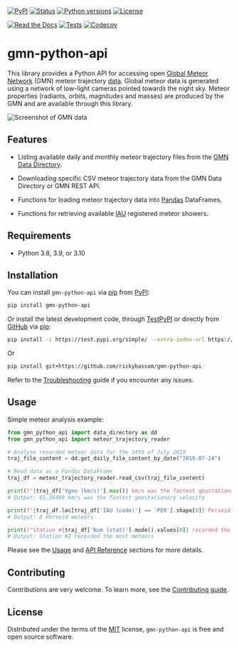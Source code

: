 [![PyPI](https://img.shields.io/pypi/v/gmn-python-api)](https://pypi.org/project/gmn-python-api/)
[![Status](https://img.shields.io/pypi/status/gmn-python-api)](https://pypi.org/project/gmn-python-api/)
[![Python versions](https://img.shields.io/pypi/pyversions/gmn-python-api)](https://pypi.org/project/gmn-python-api/)
[![License](https://img.shields.io/pypi/l/gmn-python-api)](https://pypi.org/project/gmn-python-api/)

[![Read the Docs](https://img.shields.io/readthedocs/gmn-python-api)](https://gmn-python-api.readthedocs.io/en/latest/)
[![Tests](https://github.com/rickybassom/gmn-python-api/workflows/Tests/badge.svg)](https://github.com/rickybassom/gmn-python-api/actions?query=workflow%3ATests+branch%3Amain)
[![Codecov](https://codecov.io/gh/rickybassom/gmn-python-api/branch/main/graph/badge.svg)](https://codecov.io/gh/rickybassom/gmn-python-api)

# gmn-python-api

This library provides a Python API for accessing open 
[Global Meteor Network](https://globalmeteornetwork.org/) (GMN) meteor trajectory 
[data](https://globalmeteornetwork.org/data/). Global meteor data is generated using a 
network of low-light cameras pointed towards the night sky. Meteor properties (radiants,
orbits, magnitudes and masses) are produced by the GMN and are available through this
library.

![Screenshot of GMN data](docs/screenshot.png)

## Features

- Listing available daily and monthly meteor trajectory files from the 
  [GMN Data Directory](https://globalmeteornetwork.org/data/traj_summary_data/).

- Downloading specific CSV meteor trajectory data from the GMN Data Directory or GMN 
  REST API.

- Functions for loading meteor trajectory data into [Pandas](https://pandas.pydata.org/)
  DataFrames.

- Functions for retrieving available 
  [IAU](https://www.ta3.sk/IAUC22DB/MDC2007/Roje/roje_lista.php) registered meteor
  showers.

## Requirements

- Python 3.8, 3.9, or 3.10

## Installation

You can install `gmn-python-api` via [pip](https://pip.pypa.io/) from 
[PyPI](https://pypi.org/project/gmn-python-api/):

```sh
pip install gmn-python-api
```

Or install the latest development code, through 
[TestPyPI](https://test.pypi.org/project/gmn-python-api/) or directly from 
[GitHub](https://github.com/rickybassom/gmn-python-api) via 
[pip](https://pip.pypa.io/):

```sh
pip install -i https://test.pypi.org/simple/ --extra-index-url https://pypi.org/simple gmn-python-api==<version>
```

Or

```sh
pip install git+https://github.com/rickybassom/gmn-python-api
```

Refer to the [Troubleshooting] guide if you encounter any issues.

## Usage

Simple meteor analysis example:

```python
from gmn_python_api import data_directory as dd
from gmn_python_api import meteor_trajectory_reader

# Analyse recorded meteor data for the 24th of July 2019
traj_file_content = dd.get_daily_file_content_by_date("2019-07-24")

# Read data as a Pandas DataFrame
traj_df = meteor_trajectory_reader.read_csv(traj_file_content)

print(f"{traj_df['Vgeo (km/s)'].max()} km/s was the fastest geostationary velocity")
# Output: 65.38499 km/s was the fastest geostationary velocity

print(f"{traj_df.loc[traj_df['IAU (code)'] == 'PER'].shape[0]} Perseid meteors")
# Output: 8 Perseid meteors

print(f"Station #{traj_df['Num (stat)'].mode().values[0]} recorded the most meteors")
# Output: Station #2 recorded the most meteors
```

Please see the [Usage](https://gmn-python-api.readthedocs.io/en/latest/usage.html) and 
[API Reference](https://gmn-python-api.readthedocs.io/en/latest/autoapi/gmn_python_api/index.html)
sections for more details.

## Contributing
Contributions are very welcome. To learn more, see the 
[Contributing guide].

## License

Distributed under the terms of the [MIT](https://opensource.org/licenses/MIT) license,
`gmn-python-api` is free and open source software.

<!-- Links -->
[Troubleshooting]: ./TROUBLESHOOTING.md
[Contributing guide]: ./CONTRIBUTING.md
